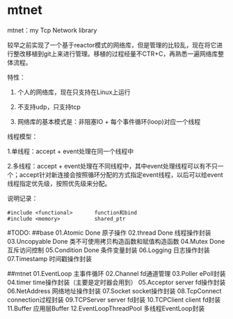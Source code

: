 # mtnet
mtnet：my Tcp Network library

较早之前实现了一个基于reactor模式的网络库，但是管理的比较乱，现在将它进行整改移植到git上来进行管理。移植的过程经量不CTR+C，再熟悉一遍网络库整体流程。

特性：

1. 个人的网络库，现在只支持在Linux上运行

2. 不支持udp，只支持tcp

3. 网络库的基本模式是：非阻塞IO + 每个事件循环(loop)对应一个线程


线程模型：

1.单线程：accept + event处理在同一个线程中

2.多线程：accept + event处理在不同线程中，其中event处理线程可以有不只一个；accept针对新连接会按照循环分配的方式指定event线程，以后可以给event线程指定优先级，按照优先级来分配。

说明记录：

```
#include <functional>		function和bind
#include <memory>			shared_ptr
```

#TODO:
##base
01.Atomic             Done 原子操作
02.thread             Done 线程操作封装
03.Uncopyable         Done 类不可使用拷贝构造函数和赋值构造函数
04.Mutex              Done 互斥访问控制
05.Condition          Done 条件变量封装
06.Logging            日志操作封装
07.Timestamp          时间戳操作封装

##mtnet
01.EventLoop            主事件循环
02.Channel              fd通道管理
03.Poller               ePoll封装
04.timer                time操作封装（主要是定时器会用到）
05.Acceptor             server fd操作封装
06.NetAddress           网络地址操作封装
07.Socket               socket操作封装
08.TcpConnect           connection过程封装
09.TCPServer            server fd封装
10.TCPClient            client fd封装
11.Buffer               应用层Buffer
12.EventLoopThreadPool  多线程EventLoop封装


